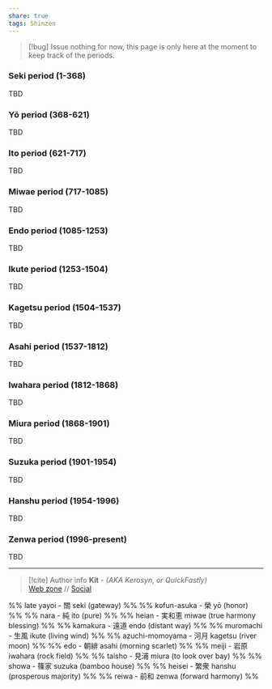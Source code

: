 ```yaml
---
share: true
tags: Shinzen
---
```

> [!bug] Issue
> nothing for now, this page is only here at the moment to keep track of the periods.

### Seki period (1-368)

TBD

### Yō period (368-621)

TBD

### Ito period (621-717)

TBD

### Miwae period (717-1085)

TBD

### Endo period (1085-1253)

TBD

### Ikute period (1253-1504)

TBD

### Kagetsu period (1504-1537)

TBD

### Asahi period (1537-1812)

TBD

### Iwahara period (1812-1868)

TBD

### Miura period (1868-1901)

TBD

### Suzuka period (1901-1954)

TBD

### Hanshu period (1954-1996)

TBD

### Zenwa period (1996-present)

TBD

-----
> [!cite] Author info
> **Kit** - *(AKA Kerosyn, or QuickFastly)*\
> [Web zone](https://kerosyn.link) // [Social](https://a.tripulse.link/@kit)

%% late yayoi - 關 seki (gateway) %%
%% kofun-asuka - 榮 yō (honor) %%
%% nara - 純 ito (pure) %%
%% heian - 実和恵 miwae (true harmony blessing) %%
%% kamakura - 遠道 endo (distant way) %%
%% muromachi - 生風 ikute (living wind) %%
%% azuchi-momoyama - 河月 kagetsu (river moon) %%
%% edo - 朝緋 asahi (morning scarlet) %%
%% meiji - 岩原 iwahara (rock field) %%
%% taisho - 見浦 miura (to look over bay) %%
%% showa - 篠家 suzuka (bamboo house) %%
%% heisei - 繁衆 hanshu (prosperous majority) %%
%% reiwa - 前和 zenwa (forward harmony) %%